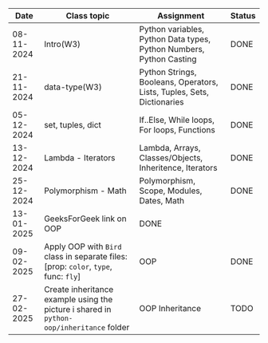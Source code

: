 | Date       | Class topic                                                                              | Assignment                                                             | Status |
|------------|------------------------------------------------------------------------------------------|------------------------------------------------------------------------|--------|
| 08-11-2024 | Intro(W3)                                                                                | Python variables, Python Data types, Python Numbers, Python Casting    | DONE   |
| 21-11-2024 | data-type(W3)                                                                            | Python Strings, Booleans, Operators, Lists, Tuples, Sets, Dictionaries | DONE   |
| 05-12-2024 | set, tuples, dict                                                                        | If..Else, While loops, For loops, Functions                            | DONE   |
| 13-12-2024 | Lambda - Iterators                                                                       | Lambda, Arrays, Classes/Objects, Inheritence, Iterators                | DONE   |
| 25-12-2024 | Polymorphism - Math                                                                      | Polymorphism, Scope, Modules, Dates, Math                              | DONE   |
| 13-01-2025 | GeeksForGeek link on OOP                                                                 | DONE                                                                   |
| 09-02-2025 | Apply OOP with `Bird` class in separate files: [prop: `color`, `type`, func: `fly`]      | OOP                                                                    | DONE   |
| 27-02-2025 | Create inheritance example using the picture i shared in `python-oop/inheritance` folder | OOP Inheritance                                                        | TODO   |